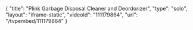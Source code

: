 {
    "title": "Plink Garbage Disposal Cleaner and Deordorizer",
    "type": "solo",
    "layout": "iframe-static",
    "videoId": "111179864",
    "url": "\/tvpembed\/111179864"
}